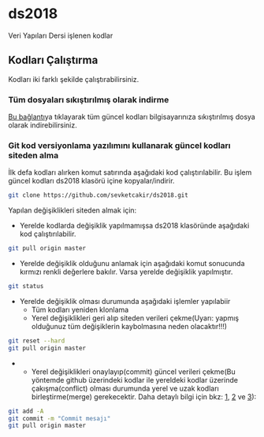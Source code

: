 # ds2018
Veri Yapıları Dersi işlenen kodlar
## Kodları Çalıştırma
Kodları iki farklı şekilde çalıştırabilirsiniz.
### Tüm dosyaları sıkıştırılmış olarak indirme
[Bu bağlantı](https://github.com/sevketcakir/ds2018/archive/master.zip)ya tıklayarak tüm güncel kodları bilgisayarınıza sıkıştırılmış dosya olarak indirebilirsiniz.
### Git kod versiyonlama yazılımını kullanarak güncel kodları siteden alma
İlk defa kodları alırken komut satırında aşağıdaki kod çalıştırılabilir. Bu işlem güncel kodları ds2018 klasörü içine kopyalar/indirir.
```sh
git clone https://github.com/sevketcakir/ds2018.git
```
Yapılan değişiklikleri siteden almak için:
- Yerelde kodlarda değişiklik yapılmamışsa ds2018 klasöründe aşağıdaki kod çalıştırılabilir.
```sh
git pull origin master
```
- Yerelde değişiklik olduğunu anlamak için aşağıdaki komut sonucunda kırmızı renkli değerlere bakılır. Varsa yerelde değişiklik yapılmıştır.
```sh
git status
```
- Yerelde değişiklik olması durumunda aşağıdaki işlemler yapılabiir
  * Tüm kodları yeniden klonlama
  * Yerel değişiklikleri geri alıp siteden verileri çekme(Uyarı: yapmış olduğunuz tüm değişiklerin kaybolmasına neden olacaktır!!!)
```sh
git reset --hard
git pull origin master
```
*  * Yerel değişiklikleri onaylayıp(commit) güncel verileri çekme(Bu yöntemde github üzerindeki kodlar ile  yereldeki kodlar üzerinde çakışma(conflict) olması durumunda yerel ve uzak kodları birleştirme(merge) gerekecektir. Daha detaylı bilgi için bkz: [1](https://git-scm.com/book/tr/v1), [2](http://rogerdudler.github.io/git-guide/index.tr.html) ve [3](https://www.google.com.tr/search?q=git+kullan%C4%B1m%C4%B1)): 
```sh
git add -A
git commit -m "Commit mesajı"
git pull origin master
```

